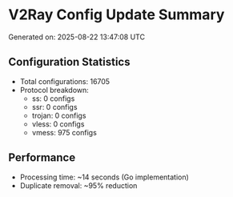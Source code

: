 # V2Ray Config Update Summary
Generated on: 2025-08-22 13:47:08 UTC

## Configuration Statistics
- Total configurations: 16705
- Protocol breakdown:
  - ss: 0 configs
  - ssr: 0 configs
  - trojan: 0 configs
  - vless: 0 configs
  - vmess: 975 configs

## Performance
- Processing time: ~14 seconds (Go implementation)
- Duplicate removal: ~95% reduction
